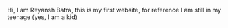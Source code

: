Hi,
I am Reyansh Batra,
this is my first website, for reference I am still in my teenage (yes, I am a kid)
